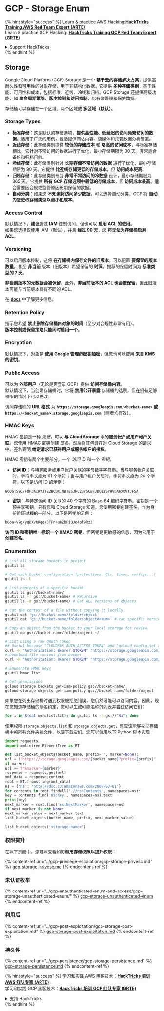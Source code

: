 # GCP - Storage Enum

{% hint style="success" %}
Learn & practice AWS Hacking:<img src="../../../.gitbook/assets/image (1).png" alt="" data-size="line">[**HackTricks Training AWS Red Team Expert (ARTE)**](https://training.hacktricks.xyz/courses/arte)<img src="../../../.gitbook/assets/image (1).png" alt="" data-size="line">\
Learn & practice GCP Hacking: <img src="../../../.gitbook/assets/image (2).png" alt="" data-size="line">[**HackTricks Training GCP Red Team Expert (GRTE)**<img src="../../../.gitbook/assets/image (2).png" alt="" data-size="line">](https://training.hacktricks.xyz/courses/grte)

<details>

<summary>Support HackTricks</summary>

* Check the [**subscription plans**](https://github.com/sponsors/carlospolop)!
* **Join the** 💬 [**Discord group**](https://discord.gg/hRep4RUj7f) or the [**telegram group**](https://t.me/peass) or **follow** us on **Twitter** 🐦 [**@hacktricks\_live**](https://twitter.com/hacktricks\_live)**.**
* **Share hacking tricks by submitting PRs to the** [**HackTricks**](https://github.com/carlospolop/hacktricks) and [**HackTricks Cloud**](https://github.com/carlospolop/hacktricks-cloud) github repos.

</details>
{% endhint %}

## Storage

Google Cloud Platform (GCP) Storage 是一个 **基于云的存储解决方案**，提供高耐久性和可用性的对象存储，用于非结构化数据。它提供 **多种存储类别**，基于性能、可用性和成本，包括标准、近线、冷线和归档。GCP Storage 还提供高级功能，如 **生命周期策略、版本控制和访问控制**，以有效管理和保护数据。

存储桶可以存储在一个区域、两个区域或 **多区域（默认）**。

### Storage Types

* **标准存储**：这是默认的存储选项，**提供高性能、低延迟的访问频繁访问的数据**。适用于广泛的用例，包括提供网站内容、流媒体和托管数据分析管道。
* **近线存储**：此存储类别提供 **较低的存储成本** 和 **略高的访问成本**，与标准存储相比。它针对不常访问的数据进行了优化，最小存储期限为 30 天。非常适合备份和归档目的。
* **冷线存储**：此存储类别针对 **长期存储不常访问的数据** 进行了优化，最小存储期限为 90 天。它提供 **比近线存储更低的存储成本**，但 **访问成本更高**。
* **归档存储**：此存储类别专为 **非常不常访问的冷数据** 设计，最小存储期限为 365 天。它提供 **所有 GCP 存储选项中最低的存储成本**，但 **访问成本最高**。适合需要因合规或监管原因长期保留的数据。
* **自动分类**：如果您 **不知道将访问多少数据**，可以选择自动分类，GCP 将 **自动为您更改存储类型以最小化成本**。

### Access Control

默认情况下，**建议**通过 **IAM** 控制访问，但也可以 **启用 ACL 的使用**。\
如果您选择仅使用 IAM（默认），并且 **经过 90 天**，您 **将无法为存储桶启用 ACL**。

### Versioning

可以启用版本控制，这将 **在存储桶内保存文件的旧版本**。可以配置 **要保留的版本数量**，甚至 **非当前** 版本（旧版本）希望保留的 **时间**。推荐的保留时间为 **标准类型的 7 天**。

**非当前版本的元数据会被保留**。此外，**非当前版本的 ACL 也会被保留**，因此旧版本可能与当前版本具有不同的 ACL。

在 [**docs**](https://cloud.google.com/storage/docs/object-versioning) 中了解更多信息。

### Retention Policy

指示您希望 **禁止删除存储桶内对象的时间**（至少对合规性非常有用）。\
**版本控制或保留策略只能同时启用一个**。

### Encryption

默认情况下，对象是 **使用 Google 管理的密钥加密**，但您也可以使用 **来自 KMS 的密钥**。

### Public Access

可以为 **外部用户**（无论是否登录 GCP）提供 **访问存储桶内容**。\
默认情况下，当创建存储桶时，它将 **禁用公开暴露** 存储桶的选项，但在拥有足够权限的情况下可以更改。

访问存储桶的 **URL 格式** 为 **`https://storage.googleapis.com/<bucket-name>` 或 `https://<bucket_name>.storage.googleapis.com`**（两者均有效）。

### HMAC Keys

HMAC 密钥是一种 _凭证_，可以 **与 Cloud Storage 中的服务帐户或用户帐户关联**。您使用 HMAC 密钥创建 _签名_，然后将其包含在对 Cloud Storage 的请求中。签名表明 **给定请求已获得用户或服务帐户的授权**。

HMAC 密钥有两个主要部分，一个 _访问 ID_ 和一个 _密钥_。

*   **访问 ID**：与特定服务或用户帐户关联的字母数字字符串。当与服务帐户关联时，字符串长度为 61 个字符；当与用户帐户关联时，字符串长度为 24 个字符。以下是访问 ID 的示例：

`GOOGTS7C7FUP3AIRVJTE2BCDKINBTES3HC2GY5CBFJDCQ2SYHV6A6XXVTJFSA`
*   **密钥**：与特定访问 ID 关联的 40 个字符的 Base-64 编码字符串。密钥是一个预共享密钥，只有您和 Cloud Storage 知道。您使用密钥创建签名，作为身份验证过程的一部分。以下是密钥的示例：

`bGoa+V7g/yqDXvKRqq+JTFn4uQZbPiQJo4pf9RzJ`

**访问 ID 和密钥唯一标识一个 HMAC 密钥**，但密钥是更敏感的信息，因为它用于 **创建签名**。

### Enumeration
```bash
# List all storage buckets in project
gsutil ls

# Get each bucket configuration (protections, CLs, times, configs...)
gsutil ls -L

# List contents of a specific bucket
gsutil ls gs://bucket-name/
gsutil ls -r gs://bucket-name/ # Recursive
gsutil ls -a gs://bucket-name/ # Get ALL versions of objects

# Cat the context of a file without copying it locally
gsutil cat 'gs://bucket-name/folder/object'
gsutil cat 'gs://bucket-name/folder/object#<num>' # cat specific version

# Copy an object from the bucket to your local storage for review
gsutil cp gs://bucket-name/folder/object ~/

# List using a raw OAuth token
## Useful because "CLOUDSDK_AUTH_ACCESS_TOKEN" and "gcloud config set auth/access_token_file" doesn't work with gsutil
curl -H "Authorization: Bearer $TOKEN" "https://storage.googleapis.com/storage/v1/b/<storage-name>/o"
# Download file content from bucket
curl -H "Authorization: Bearer $TOKEN" "https://storage.googleapis.com/storage/v1/b/supportstorage-58249/o/flag.txt?alt=media" --output -

# Enumerate HMAC keys
gsutil hmac list

# Get permissions
gcloud storage buckets get-iam-policy gs://bucket-name/
gcloud storage objects get-iam-policy gs://bucket-name/folder/object
```
如果您在列出存储桶时遇到权限被拒绝错误，您仍然可能可以访问内容。因此，现在您知道存储桶的命名约定，您可以生成可能名称的列表并尝试访问它们：
```bash
for i in $(cat wordlist.txt); do gsutil ls -r gs://"$i"; done
```
使用权限 `storage.objects.list` 和 `storage.objects.get`，您应该能够枚举存储桶中的所有文件夹和文件，以便下载它们。您可以使用以下 Python 脚本实现：
```python
import requests
import xml.etree.ElementTree as ET

def list_bucket_objects(bucket_name, prefix='', marker=None):
url = f"https://storage.googleapis.com/{bucket_name}?prefix={prefix}"
if marker:
url += f"&marker={marker}"
response = requests.get(url)
xml_data = response.content
root = ET.fromstring(xml_data)
ns = {'ns': 'http://doc.s3.amazonaws.com/2006-03-01'}
for contents in root.findall('.//ns:Contents', namespaces=ns):
key = contents.find('ns:Key', namespaces=ns).text
print(key)
next_marker = root.find('ns:NextMarker', namespaces=ns)
if next_marker is not None:
next_marker_value = next_marker.text
list_bucket_objects(bucket_name, prefix, next_marker_value)

list_bucket_objects('<storage-name>')
```
### 权限提升

在以下页面中，您可以查看如何**滥用存储权限以提升权限**：

{% content-ref url="../gcp-privilege-escalation/gcp-storage-privesc.md" %}
[gcp-storage-privesc.md](../gcp-privilege-escalation/gcp-storage-privesc.md)
{% endcontent-ref %}

### 未认证枚举

{% content-ref url="../gcp-unauthenticated-enum-and-access/gcp-storage-unauthenticated-enum/" %}
[gcp-storage-unauthenticated-enum](../gcp-unauthenticated-enum-and-access/gcp-storage-unauthenticated-enum/)
{% endcontent-ref %}

### 利用后

{% content-ref url="../gcp-post-exploitation/gcp-storage-post-exploitation.md" %}
[gcp-storage-post-exploitation.md](../gcp-post-exploitation/gcp-storage-post-exploitation.md)
{% endcontent-ref %}

### 持久性

{% content-ref url="../gcp-persistence/gcp-storage-persistence.md" %}
[gcp-storage-persistence.md](../gcp-persistence/gcp-storage-persistence.md)
{% endcontent-ref %}

{% hint style="success" %}
学习和实践 AWS 黑客技术：<img src="../../../.gitbook/assets/image (1).png" alt="" data-size="line">[**HackTricks 培训 AWS 红队专家 (ARTE)**](https://training.hacktricks.xyz/courses/arte)<img src="../../../.gitbook/assets/image (1).png" alt="" data-size="line">\
学习和实践 GCP 黑客技术：<img src="../../../.gitbook/assets/image (2).png" alt="" data-size="line">[**HackTricks 培训 GCP 红队专家 (GRTE)**<img src="../../../.gitbook/assets/image (2).png" alt="" data-size="line">](https://training.hacktricks.xyz/courses/grte)

<details>

<summary>支持 HackTricks</summary>

* 查看[**订阅计划**](https://github.com/sponsors/carlospolop)!
* **加入** 💬 [**Discord 群组**](https://discord.gg/hRep4RUj7f)或[**电报群组**](https://t.me/peass)或**在** **Twitter** 🐦 [**@hacktricks\_live**](https://twitter.com/hacktricks\_live)**上关注我们。**
* **通过向** [**HackTricks**](https://github.com/carlospolop/hacktricks)和[**HackTricks Cloud**](https://github.com/carlospolop/hacktricks-cloud) github 仓库提交 PR 来分享黑客技巧。

</details>
{% endhint %}

